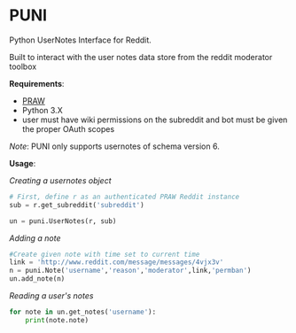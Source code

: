 PUNI
===

Python UserNotes Interface for Reddit.

Built to interact with the user notes data store from the reddit moderator
toolbox

**Requirements**:
* [PRAW](https://github.com/praw-dev/praw)
* Python 3.X
* user must have wiki permissions on the subreddit and bot must be given the
proper OAuth scopes

*Note*: PUNI only supports usernotes of schema version 6.

**Usage**:

*Creating a usernotes object*

```python
# First, define r as an authenticated PRAW Reddit instance
sub = r.get_subreddit('subreddit')

un = puni.UserNotes(r, sub)
```

*Adding a note*

```python
#Create given note with time set to current time
link = 'http://www.reddit.com/message/messages/4vjx3v'
n = puni.Note('username','reason','moderator',link,'permban')
un.add_note(n)
```

*Reading a user's notes*

```python
for note in un.get_notes('username'):
    print(note.note)
```
